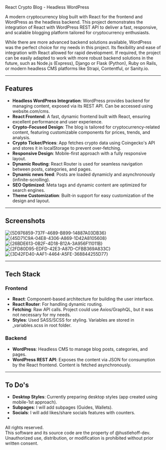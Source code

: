 React Crypto Blog - Headless WordPress

A modern cryptocurrency blog built with React for the frontend and WordPress as the headless backend. This project demonstrates the integration of React with WordPress REST API to deliver a fast, responsive, and scalable blogging platform tailored for cryptocurrency enthusiasts.

While there are more advanced backend solutions available, WordPress was the perfect choice for my needs in this project. Its flexibility and ease of integration with React allowed for rapid development. If required, the project can be easily adapted to work with more robust backend solutions in the future, such as Node.js (Express), Django or Flask (Python), Ruby on Rails, or modern headless CMS platforms like Strapi, Contentful, or Sanity.io.

---

## Features

- **Headless WordPress Integration**: WordPress provides backend for managing content, exposed via its REST API. Can be accessed using website.com/cms.
- **React Frontend**: A fast, dynamic frontend built with React, ensuring excellent performance and user experience.
- **Crypto-Focused Design**: The blog is tailored for cryptocurrency-related content, featuring customizable components for prices, trends, and analysis.
- **Crypto Ticker/Prices**: App fetches crypto data using Coingecko's API and stores it in localStorage to prevent over-fetching.
- **Responsive Design**: Mobile-first approach with a fully responsive layout.
- **Dynamic Routing**: React Router is used for seamless navigation between posts, categories, and pages.
- **Dynamic news feed**: Posts are loaded dynamicly and asynchronously (infinite-scrolling).
- **SEO Optimized**: Meta tags and dynamic content are optimized for search engines.
- **Theme Customization**: Built-in support for easy customization of the design and layout.

---

## Screenshots

![{5D976859-737F-4689-B899-14887A03DB36}](https://github.com/user-attachments/assets/c3250450-2c2b-47fd-a587-86033dc74413)
![{45D71C9A-04E8-4306-A869-1D42A8105608}](https://github.com/user-attachments/assets/307a493c-16b0-4807-96f4-cd9fa67458a6)
![{26BDE613-0B2F-4D18-B12A-3A956F11011B}](https://github.com/user-attachments/assets/3f3d7c5e-fc4a-40a4-a8eb-df11c1c15ee0)
![{2FD80D95-EDFD-42E3-A87D-CFBB369A833C}](https://github.com/user-attachments/assets/23006e19-e10c-451b-aa4f-61b750a4f2d5)
![{3D42FD40-AAF1-4464-A5FE-368844255D77}](https://github.com/user-attachments/assets/d36285bc-a302-4fc1-b104-36fb05da1fc0)

---

## Tech Stack

### Frontend

- **React**: Component-based architecture for building the user interface.
- **React Router**: For handling dynamic routing.
- **Fetching**: Raw API calls. Project could use Axios/GraphQL, but it was not necessary for my needs.
- **Styles**: Used SASS/SCSS for styling. Variables are stored in \_variables.scss in root folder.

### Backend

- **WordPress**: Headless CMS to manage blog posts, categories, and pages.
- **WordPress REST API**: Exposes the content via JSON for consumption by the React frontend. Content is fetched asynchronously.

---

## To Do's

- **Desktop Styles**: Currently preparing desktop styles (app created using mobile-1st approach).
- **Subpages**: I will add subpages (Guides, Wallets).
- **Socials**: I will add likes/share socials features with counters.
-

All rights reserved.  
This software and its source code are the property of @hustlehoff-dev.  
Unauthorized use, distribution, or modification is prohibited without prior written consent.
